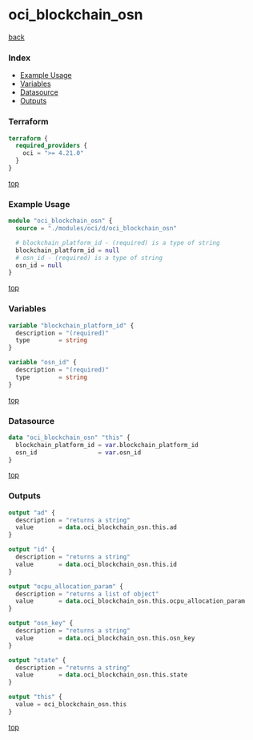 # oci_blockchain_osn

[back](../oci.md)

### Index

- [Example Usage](#example-usage)
- [Variables](#variables)
- [Datasource](#datasource)
- [Outputs](#outputs)

### Terraform

```terraform
terraform {
  required_providers {
    oci = ">= 4.21.0"
  }
}
```

[top](#index)

### Example Usage

```terraform
module "oci_blockchain_osn" {
  source = "./modules/oci/d/oci_blockchain_osn"

  # blockchain_platform_id - (required) is a type of string
  blockchain_platform_id = null
  # osn_id - (required) is a type of string
  osn_id = null
}
```

[top](#index)

### Variables

```terraform
variable "blockchain_platform_id" {
  description = "(required)"
  type        = string
}

variable "osn_id" {
  description = "(required)"
  type        = string
}
```

[top](#index)

### Datasource

```terraform
data "oci_blockchain_osn" "this" {
  blockchain_platform_id = var.blockchain_platform_id
  osn_id                 = var.osn_id
}
```

[top](#index)

### Outputs

```terraform
output "ad" {
  description = "returns a string"
  value       = data.oci_blockchain_osn.this.ad
}

output "id" {
  description = "returns a string"
  value       = data.oci_blockchain_osn.this.id
}

output "ocpu_allocation_param" {
  description = "returns a list of object"
  value       = data.oci_blockchain_osn.this.ocpu_allocation_param
}

output "osn_key" {
  description = "returns a string"
  value       = data.oci_blockchain_osn.this.osn_key
}

output "state" {
  description = "returns a string"
  value       = data.oci_blockchain_osn.this.state
}

output "this" {
  value = oci_blockchain_osn.this
}
```

[top](#index)